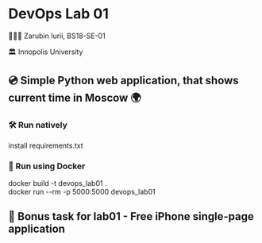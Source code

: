 # DevOps Lab 01
👨🏻‍💻 Zarubin Iurii, BS18-SE-01

🏛 Innopolis University


## 💿 Simple Python web application, that shows current time in Moscow 🌍

### 🛠 Run natively

install requirements.txt

### 🐳 Run using Docker

docker build -t devops_lab01 .   
docker run --rm -p 5000:5000 devops_lab01

## 📱 Bonus task for lab01 - Free iPhone single-page application